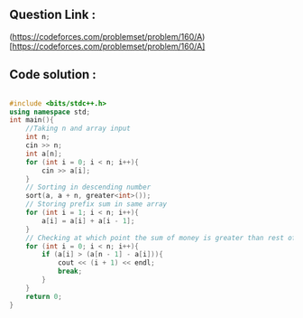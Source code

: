 ## Question Link :

(https://codeforces.com/problemset/problem/160/A)[https://codeforces.com/problemset/problem/160/A]

## Code solution :

```cpp

#include <bits/stdc++.h>
using namespace std;
int main(){
    //Taking n and array input
    int n;
    cin >> n;
    int a[n];
    for (int i = 0; i < n; i++){
        cin >> a[i];
    }
    // Sorting in descending number
    sort(a, a + n, greater<int>());
    // Storing prefix sum in same array
    for (int i = 1; i < n; i++){
        a[i] = a[i] + a[i - 1];
    }
    // Checking at which point the sum of money is greater than rest of it
    for (int i = 0; i < n; i++){
        if (a[i] > (a[n - 1] - a[i])){
            cout << (i + 1) << endl;
            break;
        }
    }
    return 0;
}

```
